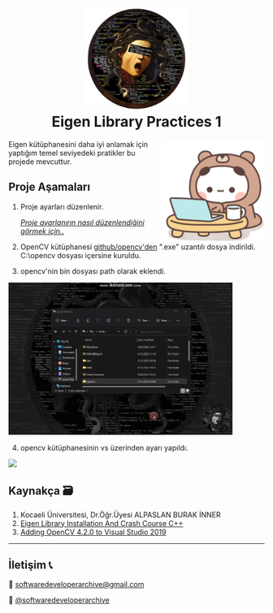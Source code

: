 
<h1 align="center">
  <br>
  <a href="https://github.com/zeynepaslierhan/.NetCoreArchive"><img src="https://github.com/zeynepaslierhan/zeynepaslierhan/blob/main/img/Logo.png" alt="SoftwareDeveloperArchive" width="200"></a>
  <br>
  Eigen Library Practices 1
  <br>
</h1>

<img src="https://github.com/zeynepaslierhan/zeynepaslierhan/blob/main/img/gifs/BanaBenziyor.gif" align="right" height="200">

Eigen kütüphanesini daha iyi anlamak için yaptığım temel seviyedeki pratikler bu projede mevcuttur.

## Proje Aşamaları

1. Proje ayarları düzenlenir.

    [*Proje ayarlanırın nasıl düzenlendiğini görmek için..*](https://github.com/zeynepaslierhan/EiganLibraryPractices/blob/main/README.md#eigen-k%C3%BCt%C3%BCphanesi-temel-bilgiler)

2. OpenCV kütüphanesi [github/opencv'den](https://github.com/opencv/opencv/releases/tag/4.2.0) ".exe" uzantılı dosya indirildi. C:\opencv dosyası içersine kuruldu.
3. opencv'nin bin dosyası path olarak eklendi.

  <img src="https://github.com/zeynepaslierhan/EiganLibraryPractices/blob/main/img/Practices1/opencv%20path.gif" height="300">

4. opencv kütüphanesinin vs üzerinden ayarı yapıldı.

  <img src="https://github.com/zeynepaslierhan/EiganLibraryPractices/blob/main/img/Practices1/opencv%20VS%20ayar%C4%B1.gif" height="300">







## Kaynakça 🗃️

1. Kocaeli Üniversitesi, Dr.Öğr.Üyesi ALPASLAN BURAK İNNER 
2. [Eigen Library Installation And Crash Course C++](https://www.youtube.com/watch?v=6mMjv-tA5Jk&t=141s)
3. [Adding OpenCV 4.2.0 to Visual Studio 2019](https://subwaymatch.medium.com/adding-opencv-4-2-0-to-visual-studio-2019-project-in-windows-using-pre-built-binaries-93a851ed6141)


---


## İletişim :telephone_receiver:

:e-mail:  softwaredeveloperarchive@gmail.com

:iphone: [@softwaredeveloperarchive](https://www.instagram.com/softwaredeveloperarchive/)
